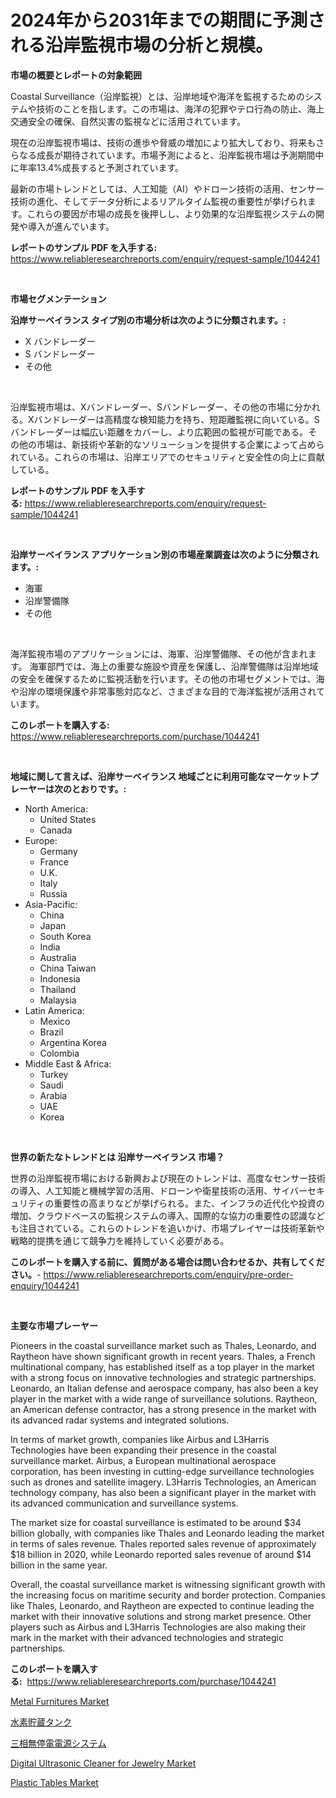 <p><h1>2024年から2031年までの期間に予測される沿岸監視市場の分析と規模。</h1></p><p><strong>市場の概要とレポートの対象範囲</strong></p>
<p><p>Coastal Surveillance（沿岸監視）とは、沿岸地域や海洋を監視するためのシステムや技術のことを指します。この市場は、海洋の犯罪やテロ行為の防止、海上交通安全の確保、自然災害の監視などに活用されています。</p><p>現在の沿岸監視市場は、技術の進歩や脅威の増加により拡大しており、将来もさらなる成長が期待されています。市場予測によると、沿岸監視市場は予測期間中に年率13.4%成長すると予測されています。</p><p>最新の市場トレンドとしては、人工知能（AI）やドローン技術の活用、センサー技術の進化、そしてデータ分析によるリアルタイム監視の重要性が挙げられます。これらの要因が市場の成長を後押しし、より効果的な沿岸監視システムの開発や導入が進んでいます。</p></p>
<p><strong>レポートのサンプル PDF を入手する:</strong> <a href="https://www.reliableresearchreports.com/enquiry/request-sample/1044241">https://www.reliableresearchreports.com/enquiry/request-sample/1044241</a></p>
<p>&nbsp;</p>
<p><strong>市場セグメンテーション</strong></p>
<p><strong>沿岸サーベイランス タイプ別の市場分析は次のように分類されます。:</strong></p>
<p><ul><li>X バンドレーダー</li><li>S バンドレーダー</li><li>その他</li></ul></p>
<p>&nbsp;</p>
<p><p>沿岸監視市場は、Xバンドレーダー、Sバンドレーダー、その他の市場に分かれる。Xバンドレーダーは高精度な検知能力を持ち、短距離監視に向いている。Sバンドレーダーは幅広い距離をカバーし、より広範囲の監視が可能である。その他の市場は、新技術や革新的なソリューションを提供する企業によって占められている。これらの市場は、沿岸エリアでのセキュリティと安全性の向上に貢献している。</p></p>
<p><strong>レポートのサンプル PDF を入手する:</strong>&nbsp;<a href="https://www.reliableresearchreports.com/enquiry/request-sample/1044241">https://www.reliableresearchreports.com/enquiry/request-sample/1044241</a></p>
<p>&nbsp;</p>
<p><strong> 沿岸サーベイランス アプリケーション別の市場産業調査は次のように分類されます。:</strong></p>
<p><ul><li>海軍</li><li>沿岸警備隊</li><li>その他</li></ul></p>
<p>&nbsp;</p>
<p><p>海洋監視市場のアプリケーションには、海軍、沿岸警備隊、その他が含まれます。 海軍部門では、海上の重要な施設や資産を保護し、沿岸警備隊は沿岸地域の安全を確保するために監視活動を行います。その他の市場セグメントでは、海や沿岸の環境保護や非常事態対応など、さまざまな目的で海洋監視が活用されています。</p></p>
<p><strong>このレポートを購入する:</strong>&nbsp; <a href="https://www.reliableresearchreports.com/purchase/1044241">https://www.reliableresearchreports.com/purchase/1044241</a></p>
<p>&nbsp;</p>
<p><strong>地域に関して言えば、沿岸サーベイランス 地域ごとに利用可能なマーケットプレーヤーは次のとおりです。:</strong></p>
<p><ul>
    <li>
        North America:
        <ul>
            <li>United States</li>
            <li>Canada</li>
        </ul>
    </li>
    <li>
        Europe:
        <ul>
            <li>Germany</li>
            <li>France</li>
            <li>U.K.</li>
            <li>Italy</li>
            <li>Russia</li>
        </ul>
    </li>
    <li>
        Asia-Pacific:
        <ul>
            <li>China</li>
            <li>Japan</li>
            <li>South Korea</li>
            <li>India</li>
            <li>Australia</li>
            <li>China Taiwan</li>
            <li>Indonesia</li>
            <li>Thailand</li>
            <li>Malaysia</li>
        </ul>
    </li>
    <li>
        Latin America:
        <ul>
            <li>Mexico</li>
            <li>Brazil</li>
            <li>Argentina Korea</li>
            <li>Colombia</li>
        </ul>
    </li>
    <li>
        Middle East & Africa:
        <ul>
            <li>Turkey</li>
            <li>Saudi</li>
            <li>Arabia</li>
            <li>UAE</li>
            <li>Korea</li>
        </ul>
    </li>
    </ul></p>
<p>&nbsp;</p>
<p><strong>世界の新たなトレンドとは 沿岸サーベイランス 市場？</strong></p>
<p><p>世界の沿岸監視市場における新興および現在のトレンドは、高度なセンサー技術の導入、人工知能と機械学習の活用、ドローンや衛星技術の活用、サイバーセキュリティの重要性の高まりなどが挙げられる。また、インフラの近代化や投資の増加、クラウドベースの監視システムの導入、国際的な協力の重要性の認識なども注目されている。これらのトレンドを追いかけ、市場プレイヤーは技術革新や戦略的提携を通じて競争力を維持していく必要がある。</p></p>
<p><strong>このレポートを購入する前に、質問がある場合は問い合わせるか、共有してください。</strong>- <a href="https://www.reliableresearchreports.com/enquiry/pre-order-enquiry/1044241">https://www.reliableresearchreports.com/enquiry/pre-order-enquiry/1044241</a></p>
<p>&nbsp;</p>
<p><strong>主要な市場プレーヤー</strong></p>
<p><p>Pioneers in the coastal surveillance market such as Thales, Leonardo, and Raytheon have shown significant growth in recent years. Thales, a French multinational company, has established itself as a top player in the market with a strong focus on innovative technologies and strategic partnerships. Leonardo, an Italian defense and aerospace company, has also been a key player in the market with a wide range of surveillance solutions. Raytheon, an American defense contractor, has a strong presence in the market with its advanced radar systems and integrated solutions.</p><p>In terms of market growth, companies like Airbus and L3Harris Technologies have been expanding their presence in the coastal surveillance market. Airbus, a European multinational aerospace corporation, has been investing in cutting-edge surveillance technologies such as drones and satellite imagery. L3Harris Technologies, an American technology company, has also been a significant player in the market with its advanced communication and surveillance systems.</p><p>The market size for coastal surveillance is estimated to be around $34 billion globally, with companies like Thales and Leonardo leading the market in terms of sales revenue. Thales reported sales revenue of approximately $18 billion in 2020, while Leonardo reported sales revenue of around $14 billion in the same year.</p><p>Overall, the coastal surveillance market is witnessing significant growth with the increasing focus on maritime security and border protection. Companies like Thales, Leonardo, and Raytheon are expected to continue leading the market with their innovative solutions and strong market presence. Other players such as Airbus and L3Harris Technologies are also making their mark in the market with their advanced technologies and strategic partnerships.</p></p>
<p><strong>このレポートを購入する:</strong>&nbsp;&nbsp;<a href="https://www.reliableresearchreports.com/purchase/1044241">https://www.reliableresearchreports.com/purchase/1044241</a></p>
<p><p><a href="https://github.com/GroverBarry/Market-Research-Report-List-4/blob/main/metal-furnitures-market.md">Metal Furnitures Market</a></p><p><a href="https://medium.com/@saigekulas/%E6%B0%B4%E7%B4%A0%E8%B2%AF%E8%94%B5%E3%82%BF%E3%83%B3%E3%82%AF%E5%B8%82%E5%A0%B4%E3%81%AE%E5%B1%95%E6%9C%9B-%E6%A5%AD%E7%95%8C%E6%A6%82%E8%A6%81%E3%81%A8%E4%BA%88%E6%B8%AC-2024%E5%B9%B4%E3%81%8B%E3%82%892031%E5%B9%B4-e829c9f66d59">水素貯蔵タンク</a></p><p><a href="https://github.com/ppmazlotr77499/Market-Research-Report-List-1/blob/main/49569273926.md">三相無停電電源システム</a></p><p><a href="https://issuu.com/reportprime-2/docs/digital-ultrasonic-cleaner-for-jewelry-market-size">Digital Ultrasonic Cleaner for Jewelry Market</a></p><p><a href="https://github.com/lylyparadise/Market-Research-Report-List-2/blob/main/plastic-tables-market.md">Plastic Tables Market</a></p></p>